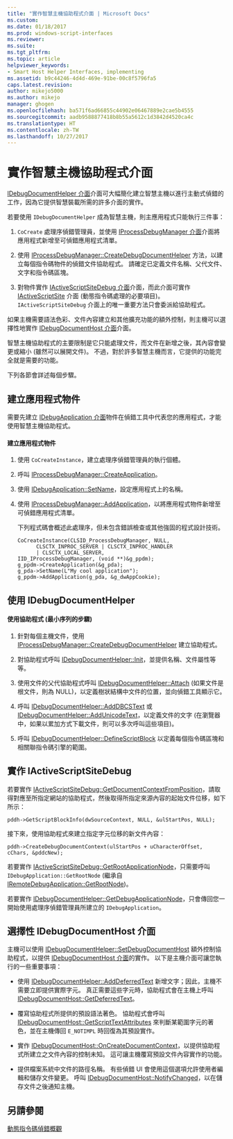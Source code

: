```yaml
---
title: "實作智慧主機協助程式介面 | Microsoft Docs"
ms.custom: 
ms.date: 01/18/2017
ms.prod: windows-script-interfaces
ms.reviewer: 
ms.suite: 
ms.tgt_pltfrm: 
ms.topic: article
helpviewer_keywords:
- Smart Host Helper Interfaces, implementing
ms.assetid: b9c44246-4d4d-469e-91be-00c8f5796fa5
caps.latest.revision: 
author: mikejo5000
ms.author: mikejo
manager: ghogen
ms.openlocfilehash: ba571f6ad66855c44902e06467889e2cae5b4555
ms.sourcegitcommit: aadb9588877418b8b55a5612c1d3842d4520ca4c
ms.translationtype: HT
ms.contentlocale: zh-TW
ms.lasthandoff: 10/27/2017
---
```

# <a name="implementing-smart-host-helper-interfaces"></a>實作智慧主機協助程式介面
[IDebugDocumentHelper 介面](../winscript/reference/idebugdocumenthelper-interface.md)介面可大幅簡化建立智慧主機以進行主動式偵錯的工作，因為它提供智慧裝載所需的許多介面的實作。  
  
 若要使用 `IDebugDocumentHelper` 成為智慧主機，則主應用程式只能執行三件事：  
  
1.  `CoCreate` 處理序偵錯管理員，並使用 [IProcessDebugManager 介面](../winscript/reference/iprocessdebugmanager-interface.md)介面將應用程式新增至可偵錯應用程式清單。  
  
2.  使用 [IProcessDebugManager::CreateDebugDocumentHelper](../winscript/reference/iprocessdebugmanager-createdebugdocumenthelper.md) 方法，以建立每個指令碼物件的偵錯文件協助程式。 請確定已定義文件名稱、父代文件、文字和指令碼區塊。  
  
3.  對物件實作 [IActiveScriptSiteDebug 介面](../winscript/reference/iactivescriptsitedebug-interface.md)介面，而此介面可實作 [IActiveScriptSite](../winscript/reference/iactivescriptsite.md) 介面 (動態指令碼處理的必要項目)。 `IActiveScriptSiteDebug` 介面上的唯一重要方法只會委派給協助程式。  
  
 如果主機需要語法色彩、文件內容建立和其他擴充功能的額外控制，則主機可以選擇性地實作 [IDebugDocumentHost 介面](../winscript/reference/idebugdocumenthost-interface.md)介面。  
  
 智慧主機協助程式的主要限制是它只能處理文件，而文件在新增之後，其內容會變更或縮小 (雖然可以展開文件)。 不過，對於許多智慧主機而言，它提供的功能完全就是需要的功能。  
  
 下列各節會詳述每個步驟。  
  
## <a name="create-an-application-object"></a>建立應用程式物件  
 需要先建立 [IDebugApplication 介面](../winscript/reference/idebugapplication-interface.md)物件在偵錯工具中代表您的應用程式，才能使用智慧主機協助程式。  
  
#### <a name="to-create-an-application-object"></a>建立應用程式物件  
  
1.  使用 `CoCreateInstance`，建立處理序偵錯管理員的執行個體。  
  
2.  呼叫 [IProcessDebugManager::CreateApplication](../winscript/reference/iprocessdebugmanager-createapplication.md)。  
  
3.  使用 [IDebugApplication::SetName](../winscript/reference/idebugapplication-setname.md)，設定應用程式上的名稱。  
  
4.  使用 [IProcessDebugManager::AddApplication](../winscript/reference/iprocessdebugmanager-addapplication.md)，以將應用程式物件新增至可偵錯應用程式清單。  
  
     下列程式碼會概述此處理序，但未包含錯誤檢查或其他強固的程式設計技術。  
  
    ```  
    CoCreateInstance(CLSID_ProcessDebugManager, NULL,  
          CLSCTX_INPROC_SERVER | CLSCTX_INPROC_HANDLER  
          | CLSCTX_LOCAL_SERVER,  
    IID_IProcessDebugManager, (void **)&g_ppdm);  
    g_ppdm->CreateApplication(&g_pda);  
    g_pda->SetName(L"My cool application");  
    g_ppdm->AddApplication(g_pda, &g_dwAppCookie);  
    ```  
  
## <a name="using-idebugdocumenthelper"></a>使用 IDebugDocumentHelper  
  
#### <a name="to-use-the-helper-minimal-sequence-of-steps"></a>使用協助程式 (最小序列的步驟)  
  
1.  針對每個主機文件，使用 [IProcessDebugManager::CreateDebugDocumentHelper](../winscript/reference/iprocessdebugmanager-createdebugdocumenthelper.md) 建立協助程式。  
  
2.  對協助程式呼叫 [IDebugDocumentHelper::Init](../winscript/reference/idebugdocumenthelper-init.md)，並提供名稱、文件屬性等等。  
  
3.  使用文件的父代協助程式呼叫 [IDebugDocumentHelper::Attach](../winscript/reference/idebugdocumenthelper-attach.md) (如果文件是根文件，則為 NULL)，以定義樹狀結構中文件的位置，並向偵錯工具顯示它。  
  
4.  呼叫 [IDebugDocumentHelper::AddDBCSText](../winscript/reference/idebugdocumenthelper-adddbcstext.md) 或 [IDebugDocumentHelper::AddUnicodeText](../winscript/reference/idebugdocumenthelper-addunicodetext.md)，以定義文件的文字  (在瀏覽器中，如果以累加方式下載文件，則可以多次呼叫這些項目)。  
  
5.  呼叫 [IDebugDocumentHelper::DefineScriptBlock](../winscript/reference/idebugdocumenthelper-definescriptblock.md) 以定義每個指令碼區塊和相關聯指令碼引擎的範圍。  
  
## <a name="implementing-iactivescriptsitedebug"></a>實作 IActiveScriptSiteDebug  
 若要實作 [IActiveScriptSiteDebug::GetDocumentContextFromPosition](../winscript/reference/iactivescriptsitedebug-getdocumentcontextfromposition.md)，請取得對應至所指定網站的協助程式，然後取得所指定來源內容的起始文件位移，如下所示：  
  
```  
pddh->GetScriptBlockInfo(dwSourceContext, NULL, &ulStartPos, NULL);  
```  
  
 接下來，使用協助程式來建立指定字元位移的新文件內容：  
  
```  
pddh->CreateDebugDocumentContext(ulStartPos + uCharacterOffset, cChars, &pddcNew);  
```  
  
 若要實作 [IActiveScriptSiteDebug::GetRootApplicationNode](../winscript/reference/iactivescriptsitedebug-getrootapplicationnode.md)，只需要呼叫 `IDebugApplication::GetRootNode` (繼承自 [IRemoteDebugApplication::GetRootNode](../winscript/reference/iremotedebugapplication-getrootnode.md))。  
  
 若要實作 [IDebugDocumentHelper::GetDebugApplicationNode](../winscript/reference/idebugdocumenthelper-getdebugapplicationnode.md)，只會傳回您一開始使用處理序偵錯管理員所建立的 `IDebugApplication`。  
  
## <a name="the-optional-idebugdocumenthost-interface"></a>選擇性 IDebugDocumentHost 介面  
 主機可以使用 [IDebugDocumentHelper::SetDebugDocumentHost](../winscript/reference/idebugdocumenthelper-setdebugdocumenthost.md) 額外控制協助程式，以提供 [IDebugDocumentHost 介面](../winscript/reference/idebugdocumenthost-interface.md)的實作。 以下是主機介面可讓您執行的一些重要事項：  
  
-   使用 [IDebugDocumentHelper::AddDeferredText](../winscript/reference/idebugdocumenthelper-adddeferredtext.md) 新增文字；因此，主機不需要立即提供實際字元。 真正需要這些字元時，協助程式會在主機上呼叫 [IDebugDocumentHost::GetDeferredText](../winscript/reference/idebugdocumenthost-getdeferredtext.md)。  
  
-   覆寫協助程式所提供的預設語法著色。 協助程式會呼叫 [IDebugDocumentHost::GetScriptTextAttributes](../winscript/reference/idebugdocumenthost-getscripttextattributes.md) 來判斷某範圍字元的著色，並在主機傳回 `E_NOTIMPL` 時回復為其預設實作。  
  
-   實作 [IDebugDocumentHost::OnCreateDocumentContext](../winscript/reference/idebugdocumenthost-oncreatedocumentcontext.md)，以提供協助程式所建立之文件內容的控制未知。 這可讓主機覆寫預設文件內容實作的功能。  
  
-   提供檔案系統中文件的路徑名稱。 有些偵錯 UI 會使用這個選項允許使用者編輯和儲存文件變更。 呼叫 [IDebugDocumentHost::NotifyChanged](../winscript/reference/idebugdocumenthost-notifychanged.md)，以在儲存文件之後通知主機。  
  
## <a name="see-also"></a>另請參閱  
 [動態指令碼偵錯概觀](../winscript/active-script-debugging-overview.md)